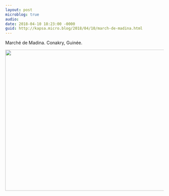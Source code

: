 ```yaml
---
layout: post
microblog: true
audio: 
date: 2018-04-10 18:23:00 -0000
guid: http://kapsa.micro.blog/2018/04/10/march-de-madina.html
---
```

Marché de Madina. Conakry, Guinée.

<img src="http://www.jeankapsa.com/uploads/2018/c971016b6b.jpg" width="600" height="450" />
